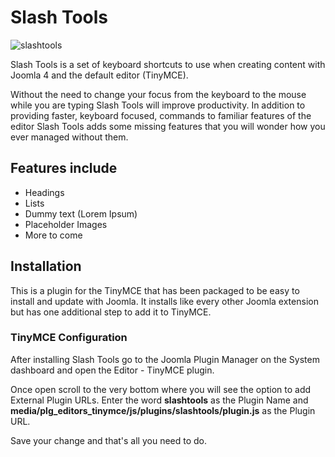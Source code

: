 # Slash Tools

![slashtools](https://user-images.githubusercontent.com/1296369/213400986-47a4c614-14ea-4080-b409-9a450e6d83de.png)

Slash Tools is a set of keyboard shortcuts to use when creating content with Joomla 4 and the default editor (TinyMCE).

Without the need to change your focus from the keyboard to the mouse while you are typing Slash Tools will improve productivity. In addition to providing faster, keyboard focused, commands to familiar features of the editor Slash Tools adds some missing features that you will wonder how you ever managed without them.

## Features include
- Headings
- Lists
- Dummy text (Lorem Ipsum)
- Placeholder Images
- More to come

## Installation
This is a plugin for the TinyMCE that has been packaged to be easy to install and update with Joomla. It installs like every other Joomla extension but has one additional step to add it to TinyMCE.

### TinyMCE Configuration
After installing Slash Tools go to the Joomla Plugin Manager on the System dashboard and open the Editor - TinyMCE plugin.

Once open scroll to the very bottom where you will see the option to add External Plugin URLs. Enter the word **slashtools** as the Plugin Name and **media/plg_editors_tinymce/js/plugins/slashtools/plugin.js** as the Plugin URL.

Save your change and that's all you need to do.
